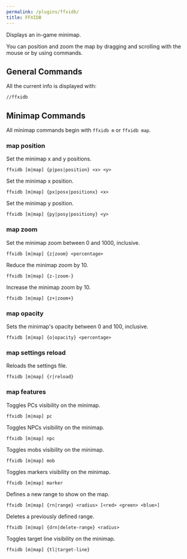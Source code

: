 ```yaml
---
permalink: /plugins/ffxidb/
title: FFXIDB
---
```


Displays an in-game minimap.

You can position and zoom the map by dragging and scrolling with the mouse or by using commands.

## General Commands
All the current info is displayed with:
```
//ffxidb
```

## Minimap Commands

All minimap commands begin with `ffxidb m` or `ffxidb map`.

### map position
Set the minimap x and y positions.
```
ffxidb [m|map] {p|pos|position} <x> <y>
```

Set the minimap x position.
```
ffxidb [m|map] {px|posx|positionx} <x>
```

Set the minimap y position.
```
ffxidb [m|map] {py|posy|positiony} <y>
```

### map zoom
Set the minimap zoom between 0 and 1000, inclusive.
```
ffxidb [m|map] {z|zoom} <percentage>
```

Reduce the minimap zoom by 10.
```
ffxidb [m|map] {z-|zoom-}
```

Increase the minimap zoom by 10.
```
ffxidb [m|map] {z+|zoom+}
```

### map opacity
Sets the minimap's opacity between 0 and 100, inclusive.
```
ffxidb [m|map] {o|opacity} <percentage>
```

### map settings reload
Reloads the settings file.
```
ffxidb [m|map] {r|reload}
```

### map features
Toggles PCs visibility on the minimap.
```
ffxidb [m|map] pc
```

Toggles NPCs visibility on the minimap.
```
ffxidb [m|map] npc
```

Toggles mobs visibility on the minimap.
```
ffxidb [m|map] mob
```

Toggles markers visibility on the minimap.
```
ffxidb [m|map] marker
```

Defines a new range to show on the map.
```
ffxidb [m|map] {rn|range} <radius> [<red> <green> <blue>]
```

Deletes a previously defined range.
```
ffxidb [m|map] {drn|delete-range} <radius>
```

Toggles target line visibility on the minimap.
```
ffxidb [m|map] {tl|target-line}
```
